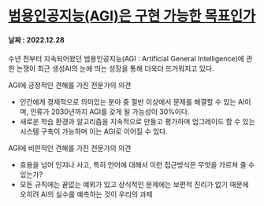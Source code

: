 # [범용인공지능(AGI)은 구현 가능한 목표인가](https://www.aitimes.com/news/articleView.html?idxno=148694)

#### 날짜 : 2022.12.28

수년 전부터 지속되어왔던 범용인공지능(AGI : Artificial General Intelligence)에 관한 논쟁이 최근 생성AI의 눈에 띄는 성장을 통해 더욱더 뜨거워지고 있다.

AGI에 긍정적인 견해를 가진 전문가의 의견
- 인간에게 경제적으로 의미있는 분야 중 절반 이상에서 문제를 해결할 수 있는 AI이며, 인류가 2030년까지 AGI를 갖게 될 가능성이 30%이다.
- 새로운 학습 환경과 알고리즘을 지속적으로 만들고 평가하며 업그레이드 할 수 있는 시스템 구축이 가능하며 이는 AGI로 이어질 수 있다.

AGI에 비판적인 견해를 가진 전문가의 의견
- 효용을 넘어 인지나 사고, 특히 언어에 대해서 이런 접근방식은 무엇을 가르쳐 줄 수 있는가?
- 모든 규칙에는 끝없는 예외가 있고 상식적인 문제에는 보편적 진리가 없기 때문에 오히려 AI의 실수를 예측하는 것이 우리의 과제
